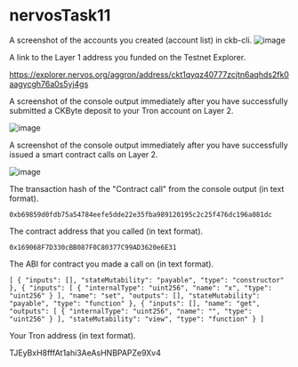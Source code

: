 # nervosTask11

A screenshot of the accounts you created (account list) in ckb-cli.
![image](https://user-images.githubusercontent.com/5809685/130331602-5e29b17f-9ee1-41f0-a403-17b6b85c9750.png)

A link to the Layer 1 address you funded on the Testnet Explorer.

https://explorer.nervos.org/aggron/address/ckt1qyqz40777zcjtn6aqhds2fk0aagycgh76a0s5yj4gs


A screenshot of the console output immediately after you have successfully submitted a CKByte deposit to your Tron account on Layer 2.

![image](https://user-images.githubusercontent.com/5809685/130352988-12c4dfbb-986e-4b28-8fed-1acb7d787baf.png)


A screenshot of the console output immediately after you have successfully issued a smart contract calls on Layer 2.

![image](https://user-images.githubusercontent.com/5809685/130358635-e2e8081f-11b0-41a0-831e-a7e5e932b1d1.png)



The transaction hash of the "Contract call" from the console output (in text format).

``
0xb69859d0fdb75a54784eefe5dde22e35fba989120195c2c25f476dc196a081dc
``


The contract address that you called (in text format).

``
0x169068F7D330cBB087F0C80377C99AD3620e6E31
``


The ABI for contract you made a call on (in text format).

``
[
    {
      "inputs": [],
      "stateMutability": "payable",
      "type": "constructor"
    },
    {
      "inputs": [
        {
          "internalType": "uint256",
          "name": "x",
          "type": "uint256"
        }
      ],
      "name": "set",
      "outputs": [],
      "stateMutability": "payable",
      "type": "function"
    },
    {
      "inputs": [],
      "name": "get",
      "outputs": [
        {
          "internalType": "uint256",
          "name": "",
          "type": "uint256"
        }
      ],
      "stateMutability": "view",
      "type": "function"
    }
  ]
``


Your Tron address (in text format).

TJEyBxH8fffAt1ahi3AeAsHNBPAPZe9Xv4
